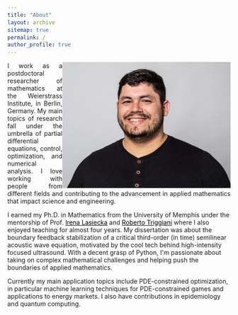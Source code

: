 ```yaml
---
title: "About"
layout: archive
sitemap: true
permalink: /
author_profile: true
---
```


<img src="/assets/images/photo_black_cc.jpg" width="380px" alt="Marcelo Bongarti" align="right" style="display:block;margin-bottom: auto;margin-left:auto;margin-right:auto;padding-left: auto;padding-right: auto;" z-index="1" />
<p style="text-align: justify">
I work as a postdoctoral researcher of mathematics at the Weierstrass Institute, in Berlin, Germany. My main topics of research fall under the umbrella of partial differential equations, control, optimization, and numerical analysis. I love working with people from different fields and contributing to the advancement in applied mathematics that impact science and engineering.

I earned my Ph.D. in Mathematics from the University of Memphis under the mentorship of Prof. <a href="https://www.memphis.edu/msci/people/lasiecka.php" style="color:black">Irena Lasiecka</a>  and <a href="https://www.memphis.edu/msci/people/rtrggani.php" style="color:black">Roberto Triggiani</a> where I also enjoyed teaching for almost four years. My dissertation was about the boundary feedback stabilization of a critical third-order (in time) semilinear acoustic wave equation, motivated by the cool tech behind high-intensity focused ultrasound. With a decent grasp of Python, I'm passionate about taking on complex mathematical challenges and helping push the boundaries of applied mathematics.

Currently my main application topics include PDE-constrained optimization, in particular machine learning techniques for PDE-constrained games and applications to energy markets. I also have contributions in epidemiology and quantum computing.

</p>
